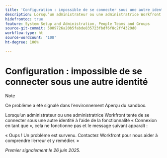 ```yaml
---
title: 'Configuration : impossible de se connecter sous une autre identité'
description: Lorsqu’un administrateur ou une administratrice Workfront tente de se connecter sous une autre identité à l’aide de la fonctionnalité Connexion en tant que, cela ne fonctionne pas et un message d’erreur apparaît.
hidefromtoc: true
feature: System Setup and Administration, People Teams and Groups
source-git-commit: 5009726a20b5fabde835723fbdf6f8c2ff4329d0
workflow-type: ht
source-wordcount: '108'
ht-degree: 100%

---
```



# Configuration : impossible de se connecter sous une autre identité

>[!NOTE]
>
>Ce problème a été signalé dans l’environnement Aperçu du sandbox.

Lorsqu’un administrateur ou une administratrice Workfront tente de se connecter sous une autre identité à l’aide de la fonctionnalité « Connexion en tant que », cela ne fonctionne pas et le message suivant apparaît :

« Oups ! Un problème est survenu. Contactez Workfront pour nous aider à comprendre l’erreur et y remédier. »

_Premier signalement le 26 juin 2025._
